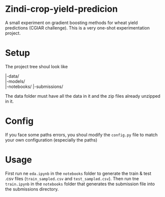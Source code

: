 # Zindi-crop-yield-predicion

A small experiment on gradient boosting methods for wheat yield predictions (CGIAR challenge).
This is a very one-shot experimentation project.

# Setup

The project tree shoul look like

|-data/\
|-models/\
|-notebooks/
|-submissions/

The data folder must have all the data in it and the zip files already unzipped in it.

# Config

If you face some paths errors, you shoul modify the `config.py` file to match your own configuration (especially the paths)

# Usage
First run ne `eda.ipynb` in the `notebooks` folder to generate the train & test .csv files (`train_sampled.csv` and `test_sampled.csv`).
Then run tne `train.ipynb` in the `notebooks` folder that generates the submission file into the submissions directory.
